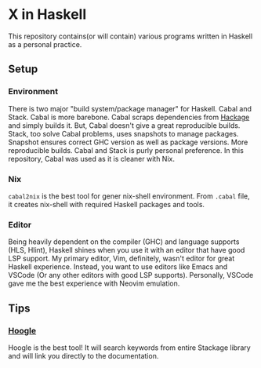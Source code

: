 # X in Haskell
This repository contains(or will contain) various programs written in Haskell as a personal practice.

## Setup
### Environment
There is two major "build system/package manager" for Haskell. Cabal and Stack. 
Cabal is more barebone. Cabal scraps dependencies from [Hackage](http://hackage.haskell.org/) and simply builds it. But, Cabal doesn't give a great reproducible builds. 
Stack, too solve Cabal problems, uses snapshots to manage packages. Snapshot ensures correct GHC version as well as package versions. More reproducible builds.
Cabal and Stack is purly personal preference. In this repository, Cabal was used as it is cleaner with Nix. 
### Nix
`cabal2nix` is the best tool for gener nix-shell environment. From `.cabal` file, it creates nix-shell with required Haskell packages and tools.
### Editor
Being heavily dependent on the compiler (GHC) and language supports (HLS, Hlint), Haskell shines when you use it with an editor that have good LSP support. My primary editor, Vim, definitely, wasn't editor for great Haskell experience. Instead, you want to use editors like Emacs and VSCode (Or any other editors with good LSP supports). Personally, VSCode gave me the best experience with Neovim emulation. 

## Tips
### [Hoogle](https://hoogle.haskell.org/)
Hoogle is the best tool! It will search keywords from entire Stackage library and will link you directly to the documentation. 